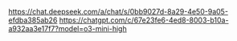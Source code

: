 https://chat.deepseek.com/a/chat/s/0bb9027d-8a29-4e50-9a05-efdba385ab26
https://chatgpt.com/c/67e23fe6-4ed8-8003-b10a-a932aa3e17f7?model=o3-mini-high
